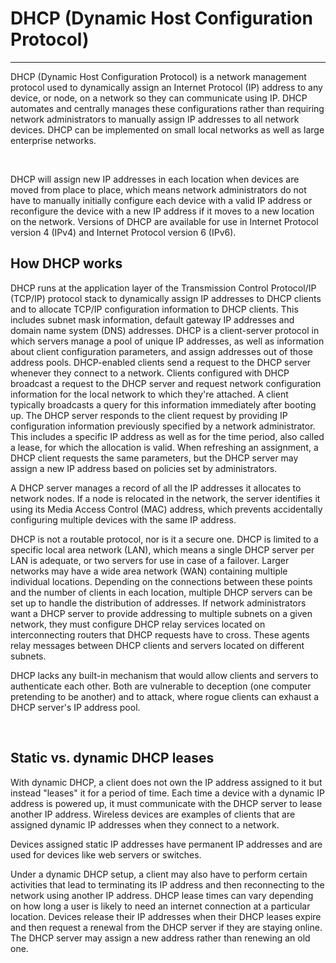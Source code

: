 <h1>DHCP (Dynamic Host Configuration Protocol) </h1>
<hr>
<p>DHCP (Dynamic Host Configuration Protocol) is a network management protocol used to dynamically assign an Internet Protocol (IP) address to any device, or node, on a network so they can communicate using IP. DHCP automates and centrally manages these configurations rather than requiring network administrators to manually assign IP addresses to all network devices. DHCP can be implemented on small local networks as well as large enterprise networks.</p>
<br>
<p>DHCP will assign new IP addresses in each location when devices are moved from place to place, which means network administrators do not have to manually initially configure each device with a valid IP address or reconfigure the device with a new IP address if it moves to a new location on the network. Versions of DHCP are available for use in Internet Protocol version 4 (IPv4) and Internet Protocol version 6 (IPv6).</p>
<h2>How DHCP works</h2>
<p>DHCP runs at the application layer of the Transmission Control Protocol/IP (TCP/IP) protocol stack to dynamically assign IP addresses to DHCP clients and to allocate TCP/IP configuration information to DHCP clients. This includes subnet mask information, default gateway IP addresses and domain name system (DNS) addresses.
DHCP is a client-server protocol in which servers manage a pool of unique IP addresses, as well as information about client configuration parameters, and assign addresses out of those address pools. DHCP-enabled clients send a request to the DHCP server whenever they connect to a network.
Clients configured with DHCP broadcast a request to the DHCP server and request network configuration information for the local network to which they're attached. A client typically broadcasts a query for this information immediately after booting up. The DHCP server responds to the client request by providing IP configuration information previously specified by a network administrator. This includes a specific IP address as well as for the time period, also called a lease, for which the allocation is valid. When refreshing an assignment, a DHCP client requests the same parameters, but the DHCP server may assign a new IP address based on policies set by administrators.</p>
<p>A DHCP server manages a record of all the IP addresses it allocates to network nodes. If a node is relocated in the network, the server identifies it using its Media Access Control (MAC) address, which prevents accidentally configuring multiple devices with the same IP address.

DHCP is not a routable protocol, nor is it a secure one. DHCP is limited to a specific local area network (LAN), which means a single DHCP server per LAN is adequate, or two servers for use in case of a failover. Larger networks may have a wide area network (WAN) containing multiple individual locations. Depending on the connections between these points and the number of clients in each location, multiple DHCP servers can be set up to handle the distribution of addresses. If network administrators want a DHCP server to provide addressing to multiple subnets on a given network, they must configure DHCP relay services located on interconnecting routers that DHCP requests have to cross. These agents relay messages between DHCP clients and servers located on different subnets.

DHCP lacks any built-in mechanism that would allow clients and servers to authenticate each other. Both are vulnerable to deception (one computer pretending to be another) and to attack, where rogue clients can exhaust a DHCP server's IP address pool.</p>
<br>
<h2>Static vs. dynamic DHCP leases</h2>
<p>With dynamic DHCP, a client does not own the IP address assigned to it but instead "leases" it for a period of time. Each time a device with a dynamic IP address is powered up, it must communicate with the DHCP server to lease another IP address. Wireless devices are examples of clients that are assigned dynamic IP addresses when they connect to a network.

Devices assigned static IP addresses have permanent IP addresses and are used for devices like web servers or switches.

Under a dynamic DHCP setup, a client may also have to perform certain activities that lead to terminating its IP address and then reconnecting to the network using another IP address. DHCP lease times can vary depending on how long a user is likely to need an internet connection at a particular location. Devices release their IP addresses when their DHCP leases expire and then request a renewal from the DHCP server if they are staying online. The DHCP server may assign a new address rather than renewing an old one.</p>
<br>